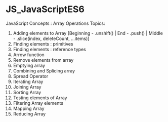 # JS_JavaScriptES6
JavaScript Concepts : Array Operations 
Topics:

1.	Adding elements to Array [Beginning - .unshift() | End - .push() | Middle - .slice(index, deleteCount, ...items)] 
2.	Finding elements : primitives
3.	Finding elements : reference types
4.	Arrow function
5.	Remove elements from array
6.	Emptying array
7.	Combining and Splicing array
8.	Spread Operator 
9.	Iterating Array
10.	Joining Array
11.	Sorting Array
12.	Testing elements of Array
13.	Filtering Array elements
14.	Mapping Array
15.	Reducing Array
